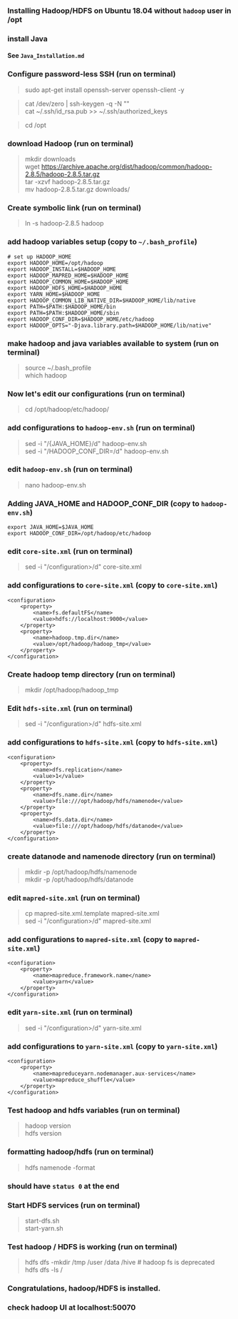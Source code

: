 ### Installing Hadoop/HDFS on Ubuntu 18.04 without `hadoop` user in /opt

### install Java
#### See `Java_Installation.md`

### Configure password-less SSH (run on terminal)
> sudo apt-get install openssh-server openssh-client -y <br>

> cat /dev/zero | ssh-keygen -q -N "" <br>
> cat ~/.ssh/id_rsa.pub >> ~/.ssh/authorized_keys <br>

> cd /opt


### download Hadoop (run on terminal)
> mkdir downloads <br>
> wget https://archive.apache.org/dist/hadoop/common/hadoop-2.8.5/hadoop-2.8.5.tar.gz <br>
> tar -xzvf hadoop-2.8.5.tar.gz <br>
> mv hadoop-2.8.5.tar.gz downloads/


### Create symbolic link (run on terminal)
> ln -s hadoop-2.8.5 hadoop


### add hadoop variables setup (copy to `~/.bash_profile`)
    # set up HADOOP_HOME
    export HADOOP_HOME=/opt/hadoop
    export HADOOP_INSTALL=$HADOOP_HOME
    export HADOOP_MAPRED_HOME=$HADOOP_HOME
    export HADOOP_COMMON_HOME=$HADOOP_HOME
    export HADOOP_HDFS_HOME=$HADOOP_HOME
    export YARN_HOME=$HADOOP_HOME
    export HADOOP_COMMON_LIB_NATIVE_DIR=$HADOOP_HOME/lib/native
    export PATH=$PATH:$HADOOP_HOME/bin
    export PATH=$PATH:$HADOOP_HOME/sbin
    export HADOOP_CONF_DIR=$HADOOP_HOME/etc/hadoop
    export HADOOP_OPTS="-Djava.library.path=$HADOOP_HOME/lib/native"
 

### make hadoop and java variables available to system (run on terminal)
> source ~/.bash_profile  <br>
> which hadoop


### Now let's edit our configurations (run on terminal)
> cd /opt/hadoop/etc/hadoop/


### add configurations to `hadoop-env.sh` (run on terminal)
> sed -i "/{JAVA_HOME}/d"  hadoop-env.sh  <br>
> sed -i "/HADOOP_CONF_DIR=/d"  hadoop-env.sh <br>

### edit `hadoop-env.sh` (run on terminal)
> nano hadoop-env.sh


### Adding JAVA_HOME and HADOOP_CONF_DIR (copy to `hadoop-env.sh`)
    export JAVA_HOME=$JAVA_HOME
    export HADOOP_CONF_DIR=/opt/hadoop/etc/hadoop


### edit `core-site.xml` (run on terminal)
> sed -i "/configuration>/d" core-site.xml


### add configurations to `core-site.xml` (copy to `core-site.xml`)
    <configuration>
        <property>
            <name>fs.defaultFS</name>
            <value>hdfs://localhost:9000</value>
        </property>
        <property>
            <name>hadoop.tmp.dir</name>
            <value>/opt/hadoop/hadoop_tmp</value>
        </property>
    </configuration>


### Create hadoop temp directory (run on terminal)
> mkdir /opt/hadoop/hadoop_tmp


### Edit `hdfs-site.xml` (run on terminal)
> sed -i "/configuration>/d" hdfs-site.xml


### add configurations to `hdfs-site.xml` (copy to `hdfs-site.xml`)
    <configuration>
        <property>
            <name>dfs.replication</name>
            <value>1</value>
        </property>
        <property>
            <name>dfs.name.dir</name>
            <value>file:///opt/hadoop/hdfs/namenode</value>
        </property>
        <property>
            <name>dfs.data.dir</name>
            <value>file:///opt/hadoop/hdfs/datanode</value>
        </property>
    </configuration>


### create datanode and namenode directory (run on terminal)
> mkdir -p /opt/hadoop/hdfs/namenode <br>
> mkdir -p /opt/hadoop/hdfs/datanode


### edit `mapred-site.xml` (run on terminal)
> cp mapred-site.xml.template mapred-site.xml <br>
> sed -i "/configuration>/d" mapred-site.xml


### add configurations to `mapred-site.xml` (copy to `mapred-site.xml`)
    <configuration>
        <property>
            <name>mapreduce.framework.name</name>
            <value>yarn</value>
        </property>
    </configuration>


### edit `yarn-site.xml`  (run on terminal)
> sed -i "/configuration>/d" yarn-site.xml


### add configurations to `yarn-site.xml` (copy to `yarn-site.xml`)
    <configuration>
        <property>
            <name>mapreduceyarn.nodemanager.aux-services</name>
            <value>mapreduce_shuffle</value>
        </property>
    </configuration>


### Test hadoop and hdfs variables (run on terminal)
> hadoop version <br>
> hdfs version


### formatting hadoop/hdfs (run on terminal)
> hdfs namenode -format
### should have `status 0` at the end


### Start HDFS services (run on terminal)
> start-dfs.sh <br>
> start-yarn.sh


### Test hadoop / HDFS is working (run on terminal)
> hdfs dfs -mkdir /tmp /user /data /hive # hadoop fs is deprecated <br>
> hdfs dfs -ls /


### Congratulations, hadoop/HDFS is installed.
### check hadoop UI at localhost:50070